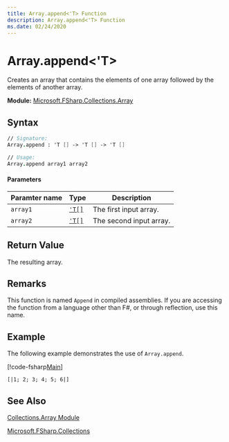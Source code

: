 ```yaml
---
title: Array.append<'T> Function
description: Array.append<'T> Function
ms.date: 02/24/2020
---
```


# Array.append<'T>

Creates an array that contains the elements of one array followed by the elements of another array.

**Module:** [Microsoft.FSharp.Collections.Array](collections.array-module.md)

## Syntax

```fsharp
// Signature:
Array.append : 'T [] -> 'T [] -> 'T []

// Usage:
Array.append array1 array2
```

#### Parameters

|Paramter name|Type|Description|
|-------------|----|-----------|
| `array1`|[`'T[]`](../core.['t]-type-1d-[fsharp].md)|The first input array.|
| `array2`|[`'T[]`](../core.['t]-type-1d-[fsharp].md)|The second input array.|

## Return Value

The resulting array.

## Remarks
This function is named `Append` in compiled assemblies. If you are accessing the function from a language other than F#, or through reflection, use this name.

## Example

The following example demonstrates the use of `Array.append`.

[!code-fsharp[Main](~/samples/snippets/fsharp/arrays/snippet13.fs)]

```
[|1; 2; 3; 4; 5; 6|]
```

## See Also
[Collections.Array Module](collections.array-module.md)

[Microsoft.FSharp.Collections](../microsoft.fsharp.collections-namespace-[fsharp].md)
